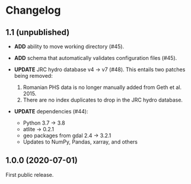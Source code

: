 # Changelog

## 1.1 (unpublished)

* **ADD** ability to move working directory (#45).
* **ADD** schema that automatically validates configuration files (#45).

* **UPDATE** JRC hydro database v4 -> v7 (#48). This entails two patches being removed:
    1. Romanian PHS data is no longer manually added from Geth et al. 2015.
    2. There are no index duplicates to drop in the JRC hydro database.

* **UPDATE** dependencies (#44):
    * Python 3.7 -> 3.8
    * atlite -> 0.2.1
    * geo packages from gdal 2.4 -> 3.2.1
    * Updates to NumPy, Pandas, xarray, and others

## 1.0.0 (2020-07-01)

First public release.

